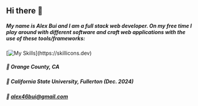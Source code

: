 ## Hi there 👋

##### My name is Alex Bui and I am a full stack web developer. On my free time I play around with different software and craft web applications with the use of these tools/frameworks:

[![My Skills](https://skillicons.dev/icons?i=react,js,html,css,postgres,nodejs,py,php,firebase,)](https://skillicons.dev)


##### 📍  Orange County, CA
##### 🏫 California State University, Fullerton (Dec. 2024)
##### 📧 alex46bui@gmail.com

      


